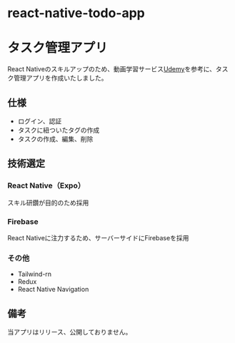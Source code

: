 # react-native-todo-app

# タスク管理アプリ

React Nativeのスキルアップのため、動画学習サービス[Udemy](https://www.udemy.com)を参考に、タスク管理アプリを作成いたしました。

## 仕様
- ログイン、認証
- タスクに紐ついたタグの作成
- タスクの作成、編集、削除

## 技術選定
### React Native（Expo）
スキル研鑽が目的のため採用

### Firebase
React Nativeに注力するため、サーバーサイドにFirebaseを採用

### その他
- Tailwind-rn
- Redux
- React Native Navigation

## 備考
当アプリはリリース、公開しておりません。
